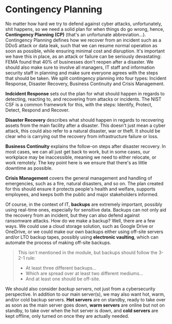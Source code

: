 # Contingency Planning

No matter how hard we try to defend against cyber attacks, unfortunately, shit happens, so we need a solid plan for when things do go wrong, hence, **Contingency Planning (CP)** (that's an unfortunate abbreviation...). Contingency Planning defines how we recover from an incident such as a DDoS attack or data leak, such that we can resume normal operation as soon as possible, while ensuring minimal cost and disruption. It's important we have this in place, as an attack or failure can be seriously devastating: FEMA found that 40% of businesses don't reopen after a disaster. We should also make sure to involve all managers, IT staff and information security staff in planning and make sure everyone agrees with the steps that should be taken. We split contingency planning into four types: Incident Response, Disaster Recovery, Business Continuity and Crisis Management.

**Indcident Response** sets out the plan for what should happen in regards to detecting, reacting to, and recovering from attacks or incidents. The NIST CSF is a common framework for this, with the steps: Identify, Protect, Detect, Respond and Recover.

**Disaster Recovery** describes what should happen in regards to recovering assets from the main facility after a disaster. This doesn't just mean a cyber attack, this could also refer to a natural disaster, war or theft. It should be clear who is carrying out the recovery from infrastructure failure or loss.

**Business Continuity** explains the follow-on steps after disaster recovery. In most cases, we can all just get back to work, but in some cases, our workplace may be inaccessible, meaning we need to either relocate, or work remotely. The key point here is we ensure that there's as little downtime as possible.

**Crisis Management** covers the general management and handling of emergencies, such as a fire, natural disasters, and so on. The plan created for this should ensure it protects people's health and welfare, supports employees, and keeps both the public and major stakeholders informed.

Of course, in the context of IT, **backups** are extremely important, possibly using real-time ones, especially for sensitive data. Backups can not only aid the recovery from an incident, but they can also defend against ransomware attacks. How do we make a backup? Well, there are a few ways. We could use a cloud storage solution, such as Google Drive or OneDrive, or we could make our own backups either using off-site servers and/or LTO backup tapes, possibly using **electronic vaulting**, which can automate the process of making off-site backups.

> This isn't mentioned in the module, but backups should follow the 3-2-1 rule:
> - At least three different backups...
> - Which are spread over at least two different mediums...
> - And at least one should be off-site.

We should also consider *backup servers*, not just from a cybersecurity perspective. In addition to our main server(s), we may also want hot, warm, and/or cold backup servers. **Hot servers** are on standby, ready to take over as soon as the main server goes down, **warm servers** are online but not on standby, to take over when the hot server is down, and **cold servers** are kept offline, only turned on once they are actually needed.